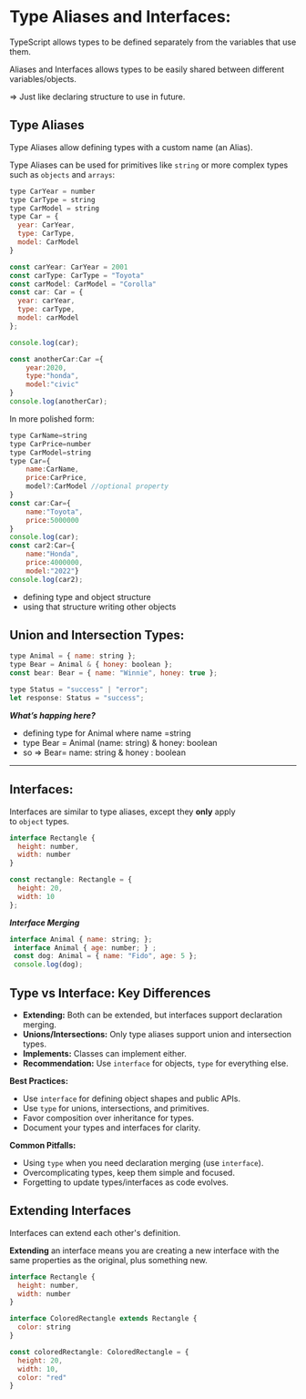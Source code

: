 # **Type Aliases and Interfaces:**

TypeScript allows types to be defined separately from the variables that use them.

Aliases and Interfaces allows types to be easily shared between different variables/objects.

⇒ Just like declaring structure to use in future.

## Type Aliases

Type Aliases allow defining types with a custom name (an Alias).

Type Aliases can be used for primitives like `string` or more complex types such as `objects` and `arrays`:

```jsx
type CarYear = number
type CarType = string
type CarModel = string
type Car = {
  year: CarYear,
  type: CarType,
  model: CarModel
}

const carYear: CarYear = 2001
const carType: CarType = "Toyota"
const carModel: CarModel = "Corolla"
const car: Car = {
  year: carYear,
  type: carType,
  model: carModel
};

console.log(car);

const anotherCar:Car ={
    year:2020,
    type:"honda",
    model:"civic"
}
console.log(anotherCar);
```

In more polished form:

```jsx
type CarName=string
type CarPrice=number
type CarModel=string
type Car={
    name:CarName,
    price:CarPrice,
    model?:CarModel //optional property
}
const car:Car={
    name:"Toyota",
    price:5000000
}
console.log(car);
const car2:Car={
    name:"Honda",
    price:4000000,
    model:"2022"}
console.log(car2);
```

- defining type and object structure
- using that structure writing other objects

## **Union and Intersection Types:**

```jsx
type Animal = { name: string };
type Bear = Animal & { honey: boolean };
const bear: Bear = { name: "Winnie", honey: true };

type Status = "success" | "error";
let response: Status = "success";
```

***What’s happing here?***

- defining type for Animal  where name =string
- type Bear = Animal (name: string) & honey: boolean
- so ⇒ Bear= name: string & honey : boolean

---

## **Interfaces:**

Interfaces are similar to type aliases, except they **only** apply to `object` types.

```jsx
interface Rectangle {
  height: number,
  width: number
}

const rectangle: Rectangle = {
  height: 20,
  width: 10
};
```

***Interface Merging***

```jsx
interface Animal { name: string; };
 interface Animal { age: number; } ;
 const dog: Animal = { name: "Fido", age: 5 };
 console.log(dog);
```

## Type vs Interface: Key Differences

- **Extending:** Both can be extended, but interfaces support declaration merging.
- **Unions/Intersections:** Only type aliases support union and intersection types.
- **Implements:** Classes can implement either.
- **Recommendation:** Use `interface` for objects, `type` for everything else.

**Best Practices:**

- Use `interface` for defining object shapes and public APIs.
- Use `type` for unions, intersections, and primitives.
- Favor composition over inheritance for types.
- Document your types and interfaces for clarity.

**Common Pitfalls:**

- Using `type` when you need declaration merging (use `interface`).
- Overcomplicating types, keep them simple and focused.
- Forgetting to update types/interfaces as code evolves.

## Extending Interfaces

Interfaces can extend each other's definition.

**Extending** an interface means you are creating a new interface with the same properties as the original, plus something new.

```jsx
interface Rectangle {
  height: number,
  width: number
}

interface ColoredRectangle extends Rectangle {
  color: string
}

const coloredRectangle: ColoredRectangle = {
  height: 20,
  width: 10,
  color: "red"
}
```

